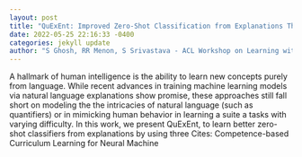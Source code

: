 ```yaml
--- 
layout: post 
title: "QuExEnt: Improved Zero-Shot Classification from Explanations Through Quantifier Modeling and Curriculum Learning" 
date: 2022-05-25 22:16:33 -0400 
categories: jekyll update 
author: "S Ghosh, RR Menon, S Srivastava - ACL Workshop on Learning with Natural , 2022" 
--- 
```

A hallmark of human intelligence is the ability to learn new concepts purely from language. While recent advances in training machine learning models via natural language explanations show promise, these approaches still fall short on modeling the the intricacies of natural language (such as quantifiers) or in mimicking human behavior in learning a suite a tasks with varying difficulty. In this work, we present QuExEnt, to learn better zero-shot classifiers from explanations by using three Cites: Competence-based Curriculum Learning for Neural Machine